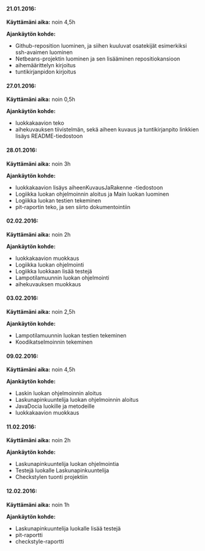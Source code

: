 #### **21.01.2016:**

**Käyttämäni aika:** noin 4,5h

**Ajankäytön kohde:** 
- Github-reposition luominen, ja siihen kuuluvat osatekijät esimerkiksi ssh-avaimen luominen
- Netbeans-projektin luominen ja sen lisääminen repositiokansioon
- aihemäärittelyn kirjoitus
- tuntikirjanpidon kirjoitus

#### **27.01.2016:**

**Käyttämäni aika:** noin 0,5h

**Ajankäytön kohde:** 
- luokkakaavion teko
- aihekuvauksen tiivistelmän, sekä aiheen kuvaus ja tuntikirjanpito linkkien lisäys README-tiedostoon

#### **28.01.2016:**

**Käyttämäni aika:** noin 3h

**Ajankäytön kohde:** 
- luokkakaavion lisäys aiheenKuvausJaRakenne -tiedostoon
- Logiikka luokan ohjelmoinnin aloitus ja Main luokan luominen
- Logiikka luokan testien tekeminen
- pit-raportin teko, ja sen siirto dokumentointiin

#### **02.02.2016:**

**Käyttämäni aika:** noin 2h

**Ajankäytön kohde:** 
- luokkakaavion muokkaus
- Logiikka luokan ohjelmointi
- Logiikka luokkaan lisää testejä
- Lampotilamuunnin luokan ohjelmointi
- aihekuvauksen muokkaus

#### **03.02.2016:**

**Käyttämäni aika:** noin 2,5h

**Ajankäytön kohde:** 
- Lampotilamuunnin luokan testien tekeminen
- Koodikatselmoinnin tekeminen

#### **09.02.2016:**

**Käyttämäni aika:** noin 4,5h

**Ajankäytön kohde:** 
- Laskin luokan ohjelmoinnin aloitus
- Laskunapinkuuntelija luokan ohjelmoinnin aloitus
- JavaDocia luokille ja metodeille
- luokkakaavion muokkaus

#### **11.02.2016:**

**Käyttämäni aika:** noin 2h

**Ajankäytön kohde:** 
- Laskunapinkuuntelija luokan ohjelmointia
- Testejä luokalle Laskunapinkuuntelija
- Checkstylen tuonti projektiin

#### **12.02.2016:**

**Käyttämäni aika:** noin 1h

**Ajankäytön kohde:** 
- Laskunapinkuuntelija luokalle lisää testejä
- pit-raportti
- checkstyle-raportti

